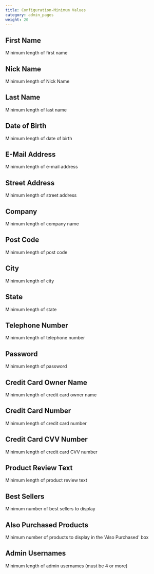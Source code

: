 ```yaml
---
title: Configuration-Minimum Values
category: admin_pages
weight: 20 
---
```


<h2 id="first_name">First Name</h2>

<div class='indent'>Minimum length of first name</div>


<h2 id="nick_name">Nick Name</h2>

<div class='indent'>Minimum length of Nick Name</div>


<h2 id="last_name">Last Name</h2>

<div class='indent'>Minimum length of last name</div>


<h2 id="date_of_birth">Date of Birth</h2>

<div class='indent'>Minimum length of date of birth</div>


<h2 id="email_address">E-Mail Address</h2>

<div class='indent'>Minimum length of e-mail address</div>


<h2 id="street_address">Street Address</h2>

<div class='indent'>Minimum length of street address</div>


<h2 id="company">Company</h2>

<div class='indent'>Minimum length of company name</div>


<h2 id="post_code">Post Code</h2>

<div class='indent'>Minimum length of post code</div>


<h2 id="city">City</h2>

<div class='indent'>Minimum length of city</div>


<h2 id="state">State</h2>

<div class='indent'>Minimum length of state</div>


<h2 id="telephone_number">Telephone Number</h2>

<div class='indent'>Minimum length of telephone number</div>


<h2 id="password">Password</h2>

<div class='indent'>Minimum length of password</div>


<h2 id="credit_card_owner_name">Credit Card Owner Name</h2>

<div class='indent'>Minimum length of credit card owner name</div>


<h2 id="credit_card_number">Credit Card Number</h2>

<div class='indent'>Minimum length of credit card number</div>


<h2 id="credit_card_cvv_number">Credit Card CVV Number</h2>

<div class='indent'>Minimum length of credit card CVV number</div>


<h2 id="product_review_text">Product Review Text</h2>

<div class='indent'>Minimum length of product review text</div>


<h2 id="best_sellers">Best Sellers</h2>

<div class='indent'>Minimum number of best sellers to display</div>


<h2 id="also_purchased_products">Also Purchased Products</h2>

<div class='indent'>Minimum number of products to display in the 'Also Purchased' box</div>


<h2 id="admin_usernames">Admin Usernames</h2>

<div class='indent'>Minimum length of admin usernames (must be 4 or more)</div>


